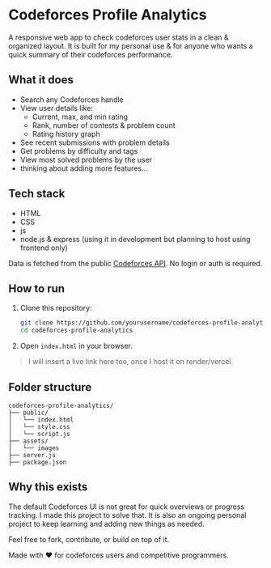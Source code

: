 # Codeforces Profile Analytics

A responsive web app to check codeforces user stats in a clean & organized layout. It is built for my personal use & for anyone who wants a quick summary of their codeforces performance.

## What it does

- Search any Codeforces handle
- View user details like:
  - Current, max, and min rating
  - Rank, number of contests & problem count
  - Rating history graph
- See recent submissions with problem details
- Get problems by difficulty and tags
- View most solved problems by the user
- thinking about adding more features...

## Tech stack

- HTML
- CSS
- js
- node.js & express (using it in development but planning to host using frontend only)

Data is fetched from the public [Codeforces API](https://codeforces.com/apiHelp). No login or auth is required.

## How to run

1. Clone this repository:
   ```bash
   git clone https://github.com/yourusername/codeforces-profile-analytics.git
   cd codeforces-profile-analytics
   ```

2. Open `index.html` in your browser.

> I will insert a live link here too, once I host it on render/vercel.

## Folder structure

```
codeforces-profile-analytics/
├── public/
│   └── index.html
│   └── style.css
│   └── script.js
├── assets/
│   └── images
├── server.js
├── package.json
```

## Why this exists

The default Codeforces UI is not great for quick overviews or progress tracking. I made this project to solve that. It is also an ongoing personal project to keep learning and adding new things as needed.

Feel free to fork, contribute, or build on top of it.

Made with ❤️ for codeforces users and competitive programmers.
